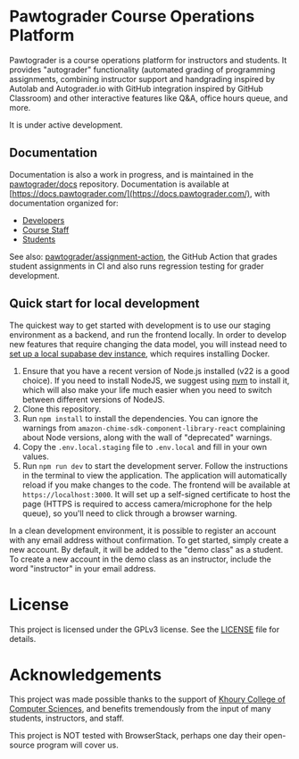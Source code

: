 # Pawtograder Course Operations Platform
 
 Pawtograder is a course operations platform for instructors and students. It provides "autograder" functionality (automated grading of programming assignments, combining instructor support and handgrading inspired by Autolab and Autograder.io with GitHub integration inspired by GitHub Classroom) and other interactive features like Q&A, office hours queue, and more.
 
 It is under active development.

 ## Documentation
Documentation is also a work in progress, and is maintained in the [pawtograder/docs](https://github.com/pawtograder/docs) repository. Documentation is available at [https://docs.pawtograder.com/](https://docs.pawtograder.com/), with documentation organized for:
- [Developers](https://docs.pawtograder.com/developers/intro/)
- [Course Staff](https://docs.pawtograder.com/staff/intro/)
- [Students](https://docs.pawtograder.com/students/intro/)

See also: [pawtograder/assignment-action](https://github.com/pawtograder/assignment-action), the GitHub Action that grades student assignments in CI and also runs regression testing for grader development.

 ## Quick start for local development

The quickest way to get started with development is to use our staging environment as a backend, and run the frontend locally.
In order to develop new features that require changing the data model, you will instead need to [set up a local supabase dev instance](https://supabase.com/docs/guides/local-development/cli/getting-started), which requires installing Docker.

 1. Ensure that you have a recent version of Node.js installed (v22 is a good choice). If you need to install NodeJS, we suggest using [nvm](https://github.com/nvm-sh/nvm) to install it, which will also make your life much easier when you need to switch between different versions of NodeJS.
 2. Clone this repository.
 3. Run `npm install` to install the dependencies. You can ignore the warnings from `amazon-chime-sdk-component-library-react` complaining about Node versions, along with the wall of "deprecated" warnings.
 4. Copy the `.env.local.staging` file to `.env.local` and fill in your own values.
 5. Run `npm run dev` to start the development server. Follow the instructions in the terminal to view the application. The application will automatically reload if you make changes to the code. The frontend will be available at `https://localhost:3000`. It will set up a self-signed certificate to host the page (HTTPS is required to access camera/microphone for the help queue), so you'll need to click through a browser warning.

In a clean development environment, it is possible to register an account with any email address without confirmation. To get started, simply create a new account. By default, it will be added to the "demo class" as a student. To create a new account in the demo class as an instructor, include the word "instructor" in your email address.

# License
This project is licensed under the GPLv3 license. See the [LICENSE](LICENSE) file for details.

# Acknowledgements
This project was made possible thanks to the support of [Khoury College of Computer Sciences](https://www.khoury.northeastern.edu/), and benefits tremendously from the input of many students, instructors, and staff.

This project is NOT tested with BrowserStack, perhaps one day their open-source program will cover us.